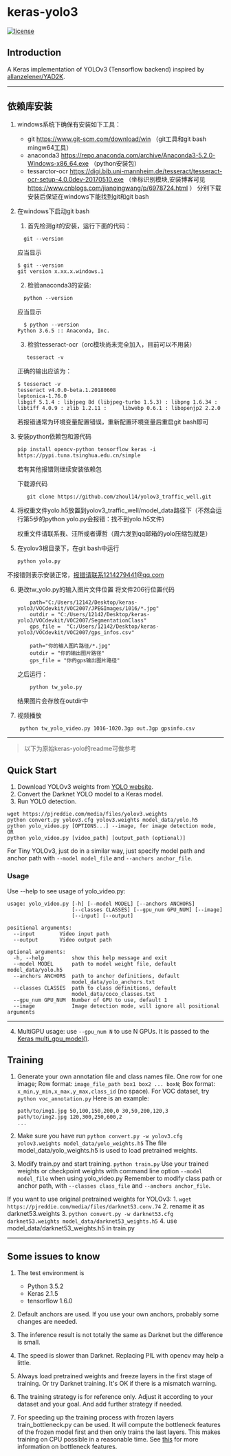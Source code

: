 # keras-yolo3

[![license](https://img.shields.io/github/license/mashape/apistatus.svg)](LICENSE)

## Introduction

A Keras implementation of YOLOv3 (Tensorflow backend) inspired by [allanzelener/YAD2K](https://github.com/allanzelener/YAD2K).


---

## 依赖库安装

1. windows系统下确保有安装如下工具：
    - git https://www.git-scm.com/download/win  （git工具和git bash mingw64工具）
    - anaconda3 https://repo.anaconda.com/archive/Anaconda3-5.2.0-Windows-x86_64.exe （python安装包）
    - tessarctor-ocr https://digi.bib.uni-mannheim.de/tesseract/tesseract-ocr-setup-4.0.0dev-20170510.exe （坐标识别模块,安装博客可见      https://www.cnblogs.com/jianqingwang/p/6978724.html ）
   分别下载安装后保证在windows下能找到git和git bash
2. 在windows下启动git bash
    1) 首先检测git的安装，运行下面的代码：
    ```
      git --version
    ```
    应当显示
    ```
    $ git --version
    git version x.xx.x.windows.1
    ```
   2) 检验anaconda3的安装:
    ```
      python --version
    ```
    应当显示
    ```
      $ python --version
    Python 3.6.5 :: Anaconda, Inc.
    ```
   3) 检验tesseract-ocr（orc模块尚未完全加入，目前可以不用装）
    ```
       tesseract -v
    ```
    正确的输出应该为：
    ```
    $ tesseract -v
    tesseract v4.0.0-beta.1.20180608
    leptonica-1.76.0
    libgif 5.1.4 : libjpeg 8d (libjpeg-turbo 1.5.3) : libpng 1.6.34 : libtiff 4.0.9 : zlib 1.2.11 :     libwebp 0.6.1 : libopenjp2 2.2.0
    ```
    若报错通常为环境变量配置错误，重新配置环境变量后重启git bash即可
3. 安装python依赖包和源代码
    ```
    pip install opencv-python tensorflow keras -i https://pypi.tuna.tsinghua.edu.cn/simple
    ```
    若有其他报错则继续安装依赖包
    
    下载源代码
    ```
       git clone https://github.com/zhoul14/yolov3_traffic_well.git
    ```
4. 将权重文件yolo.h5放置到yolov3_traffic_well/model_data路径下（不然会运行第5步的python yolo.py会报错：找不到yolo.h5文件)

    权重文件请联系我、汪所或者谭哲（周六发到qq邮箱的yolo压缩包就是）

5. 在yolov3根目录下，在git bash中运行
    ```
    python yolo.py
    ```

  不报错则表示安装正常，报错请联系1214279441@qq.com

6. 更改tw_yolo.py的输入图片文件位置
    将文件206行位置代码
    ```
        path="C:/Users/12142/Desktop/keras-yolo3/VOCdevkit/VOC2007/JPEGImages/1016/*.jpg"
        outdir = "C:/Users/12142/Desktop/keras-yolo3/VOCdevkit/VOC2007/SegmentationClass"
        gps_file =  "C:/Users/12142/Desktop/keras-yolo3/VOCdevkit/VOC2007/gps_infos.csv"
    ```

    ```
        path="你的输入图片路径/*.jpg"
        outdir = "你的输出图片路径"
        gps_file = "你的gps输出图片路径"
    ```
    之后运行：
    ```
        python tw_yolo.py
    ```
    结果图片会存放在outdir中
7. 视频播放
```
    python tw_yolo_video.py 1016-1020.3gp out.3gp gpsinfo.csv
```

---
> 以下为原始keras-yolo的readme可做参考

## Quick Start

1. Download YOLOv3 weights from [YOLO website](http://pjreddie.com/darknet/yolo/).
2. Convert the Darknet YOLO model to a Keras model.
3. Run YOLO detection.

```
wget https://pjreddie.com/media/files/yolov3.weights
python convert.py yolov3.cfg yolov3.weights model_data/yolo.h5
python yolo_video.py [OPTIONS...] --image, for image detection mode, OR
python yolo_video.py [video_path] [output_path (optional)]
```

For Tiny YOLOv3, just do in a similar way, just specify model path and anchor path with `--model model_file` and `--anchors anchor_file`.

### Usage
Use --help to see usage of yolo_video.py:
```
usage: yolo_video.py [-h] [--model MODEL] [--anchors ANCHORS]
                     [--classes CLASSES] [--gpu_num GPU_NUM] [--image]
                     [--input] [--output]

positional arguments:
  --input        Video input path
  --output       Video output path

optional arguments:
  -h, --help         show this help message and exit
  --model MODEL      path to model weight file, default model_data/yolo.h5
  --anchors ANCHORS  path to anchor definitions, default
                     model_data/yolo_anchors.txt
  --classes CLASSES  path to class definitions, default
                     model_data/coco_classes.txt
  --gpu_num GPU_NUM  Number of GPU to use, default 1
  --image            Image detection mode, will ignore all positional arguments
```
---

4. MultiGPU usage: use `--gpu_num N` to use N GPUs. It is passed to the [Keras multi_gpu_model()](https://keras.io/utils/#multi_gpu_model).

## Training

1. Generate your own annotation file and class names file.
    One row for one image;
    Row format: `image_file_path box1 box2 ... boxN`;
    Box format: `x_min,y_min,x_max,y_max,class_id` (no space).
    For VOC dataset, try `python voc_annotation.py`
    Here is an example:
    ```
    path/to/img1.jpg 50,100,150,200,0 30,50,200,120,3
    path/to/img2.jpg 120,300,250,600,2
    ...
    ```

2. Make sure you have run `python convert.py -w yolov3.cfg yolov3.weights model_data/yolo_weights.h5`
    The file model_data/yolo_weights.h5 is used to load pretrained weights.

3. Modify train.py and start training.
    `python train.py`
    Use your trained weights or checkpoint weights with command line option `--model model_file` when using yolo_video.py
    Remember to modify class path or anchor path, with `--classes class_file` and `--anchors anchor_file`.

If you want to use original pretrained weights for YOLOv3:
    1. `wget https://pjreddie.com/media/files/darknet53.conv.74`
    2. rename it as darknet53.weights
    3. `python convert.py -w darknet53.cfg darknet53.weights model_data/darknet53_weights.h5`
    4. use model_data/darknet53_weights.h5 in train.py

---

## Some issues to know

1. The test environment is
    - Python 3.5.2
    - Keras 2.1.5
    - tensorflow 1.6.0

2. Default anchors are used. If you use your own anchors, probably some changes are needed.

3. The inference result is not totally the same as Darknet but the difference is small.

4. The speed is slower than Darknet. Replacing PIL with opencv may help a little.

5. Always load pretrained weights and freeze layers in the first stage of training. Or try Darknet training. It's OK if there is a mismatch warning.

6. The training strategy is for reference only. Adjust it according to your dataset and your goal. And add further strategy if needed.

7. For speeding up the training process with frozen layers train_bottleneck.py can be used. It will compute the bottleneck features of the frozen model first and then only trains the last layers. This makes training on CPU possible in a reasonable time. See [this](https://blog.keras.io/building-powerful-image-classification-models-using-very-little-data.html) for more information on bottleneck features.
